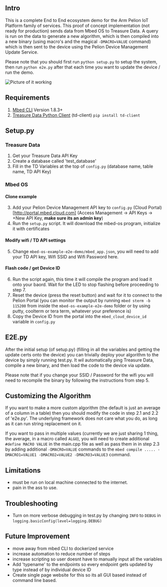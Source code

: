## Intro
This is a complete End to End ecosystem demo for the Arm Pelion IoT Platform family of services. This proof of concept implementation (not ready for production) sends data from Mbed OS to Treasure Data. A query is run on the data to generate a new algorithm, which is then compiled into a new binary (using macro's and the magical `-DMACRO=VALUE` command) which is then sent to the device using the Pelion Device Management Update Service. 

Please note that you should first run `python setup.py` to setup the system, then run `python e2e.py` after that each time you want to update the device / run the demo. 

![Picture of it working](TODO)


## Requirements
1) [Mbed CLI](https://os.mbed.com/docs/v5.9/tools/installation-and-setup.html) Version 1.8.3+ 
2) [Treasure Data Python Client](https://support.treasuredata.com/hc/en-us/articles/360001264848-Python-Client) (td-client) `pip install td-client`


## Setup.py
### Treasure Data
1) Get your Treasure Data API Key
2) Create a database called 'test_database'
3) Fill in the TD Variables at the top of `config.py` (database name, table name, TD API Key)

### Mbed OS

#### Clone example
3) Add your Pelion Device Management API key to `config.py` (Cloud Portal)[http://portal.mbed.cloud.com]  (Access Management -> API Keys -> +New API Key, **make sure its an admin key**)
4) Run the `setup.py` script. It will download the mbed-os program, initialize it with certificates

#### Modify wifi / TD API settings
5) Change `mbed-os-example-e2e-demo/mbed_app.json`, you will need to add your TD API key, Wifi SSID and Wifi Password here.

#### Flash code / get Device ID
6) Run the script again, this time it will compile the program and load it onto your baord. Wait for the LED to stop flashing before proceeding to step 7.
7) Reset the device (press the reset button) and wait for it to connect to the Pelion Portal (you can monitor the output by running `mbed sterm -b 115200` from inside the `mbed-os-example-e2e-demo` folder or by using putty, coolterm or tera term, whatever your preference is)
9) Copy the Device ID from the portal into the `mbed_cloud_device_id` variable in `config.py` 

## E2E.py
After the initial setup (of setup.py) (filling in all the variables and getting the update certs onto the device) you can trivially deploy your algorithm to the device by simply running test.py. It wil automatically ping Treasure Data, compile a new binary, and then load the code to the device via update. 

Please note that if you change your SSID / Password for the wifi you will need to recompile the binary by following the instructions from step 5. 

## Customizing the Algorithm
If you want to make a more custom algorithm (the default is just an average of a column in a table) then you should modify the code in step 2.1 and 2.2 of 'e2e.py'. The underlying framework does not care what you do, as long as it can run string replacement on it. 

If you want to pass in multiple values (currently we are just sharing 1 thing, the average, in a macro called `ALGO`), you will need to create additional `#define MACRO VALUE` in the main.cpp file as well as pass them in in step 2.3 by adding additional `-DMACRO=VALUE` commands to the `mbed compile ..... -DMACRO1=VALUE1 -DMACRO2=VALUE2 -DMACRO3=VALUE3` command. 

## Limitations
- must be run on local machine connected to the internet. 
- pain in the ass to use. 


## Troubleshooting
- Turn on more verbose debugging in test.py by changing `INFO` to `DEBUG` in `logging.basicConfig(level=logging.DEBUG)`


## Future Improvement
- move away from mbed CLI to dockerized service
- increase automation to reduce number of steps
- increase scripting so user doesnt have to manually input all the variables
- Add 'typename' to the endpoints so every endpoint gets updated by type instead of by individual device ID
- Create single page website for this so its all GUI based instead of command line based. 

